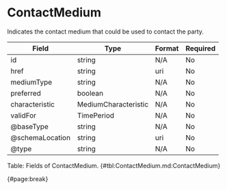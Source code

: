 <!--
    ATTENTION: This file was generated via gradle!
               Do NOT manually edit this file! Any such changes will be overwritten!
-->

# ContactMedium

Indicates the contact medium that could be used to contact the party.

| Field | Type | Format | Required |
| ------- | ------- | ------- | --- |
| id | string | N/A | No |
| href | string | uri | No |
| mediumType | string | N/A | No |
| preferred | boolean | N/A | No |
| characteristic | MediumCharacteristic | N/A | No |
| validFor | TimePeriod | N/A | No |
| @baseType | string | N/A | No |
| @schemaLocation | string | uri | No |
| @type | string | N/A | No |

Table: Fields of ContactMedium. {#tbl:ContactMedium.md:ContactMedium}

{#page:break}
